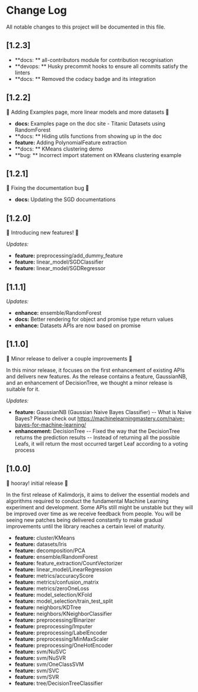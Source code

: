 # Change Log

All notable changes to this project will be documented in this file.

## [1.2.3]

- **docs: ** all-contributors module for contribution recognisation
- **devops: ** Husky precommit hooks to ensure all commits satisfy the linters
- **docs: ** Removed the codacy badge and its integration

## [1.2.2]

:rocket: Adding Examples page, more linear models and more datasets :rocket:

- **docs:** Examples page on the doc site - Titanic Datasets using RandomForest
- **docs: ** Hiding utils functions from showing up in the doc
- **feature:** Adding PolynomialFeature extraction
- **docs: ** KMeans clustering demo
- **bug: ** Incorrect import statement on KMeans clustering example

## [1.2.1]

:bug: Fixing the documentation bug :bug:

- **docs:** Updating the SGD documentations

## [1.2.0]

:rocket: Introducing new features! :rocket:

_Updates:_

- **feature:** preprocessing/add_dummy_feature
- **feature:** linear_model/SGDClassifier
- **feature:** linear_model/SGDRegressor

## [1.1.1]

_Updates:_

- **enhance:** ensemble/RandomForest
- **docs:** Better rendering for object and promise type return values
- **enhance:** Datasets APIs are now based on promise

## [1.1.0]

:raised_hands: Minor release to deliver a couple improvements :raised_hands:

In this minor release, it focuses on the first enhancement of existing APIs and delivers new features. As the release contains a feature, GaussianNB, and an enhancement of DecisionTree, we thought a minor release is suitable for it.

_Updates:_

- **feature:** GaussianNB (Gaussian Naive Bayes Classifier)
  -- What is Naive Bayes? Please check out https://machinelearningmastery.com/naive-bayes-for-machine-learning/
- **enhancement:** DecisionTree
  -- Fixed the way that the DecisionTree returns the prediction results
  -- Instead of returning all the possible Leafs, it will return the most occurred target Leaf according to a voting process

## [1.0.0]

:baby_chick: hooray! initial release :baby_chick:

In the first release of Kalimdorjs,
it aims to deliver the essential models and algorithms required to conduct
the fundamental Machine Learning experiment and development. Some APIs still
might be unstable but they will be improved over time as we receive feedback
from people. You will be seeing new patches being delivered constantly to make gradual
improvements until the library reaches a certain level of maturity.

- **feature:** cluster/KMeans
- **feature:** datasets/Iris
- **feature:** decomposition/PCA
- **feature:** ensemble/RandomForest
- **feature:** feature_extraction/CountVectorizer
- **feature:** linear_model/LinearRegression
- **feature:** metrics/accuracyScore
- **feature:** metrics/confusion_matrix
- **feature:** metrics/zeroOneLoss
- **feature:** model_selection/KFold
- **feature:** model_selection/train_test_split
- **feature:** neighbors/KDTree
- **feature:** neighbors/KNeighborClassifier
- **feature:** preprocessing/Binarizer
- **feature:** preprocessing/Imputer
- **feature:** preprocessing/LabelEncoder
- **feature:** preprocessing/MinMaxScaler
- **feature:** preprocessing/OneHotEncoder
- **feature:** svm/NuSVC
- **feature:** svm/NuSVR
- **feature:** svm/OneClassSVM
- **feature:** svm/SVC
- **feature:** svm/SVR
- **feature:** tree/DecisionTreeClassifier
